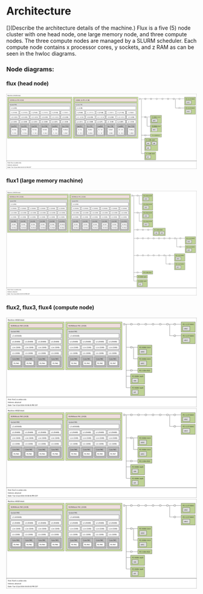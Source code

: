 # Architecture
[](Describe the architecture details of the machine.)
Flux is a five (5) node cluster with one head node, one large memory node, and three compute nodes.  The three compute nodes are managed by a SLURM scheduler.  Each compute node contains x processor cores, y sockets, and z RAM as can be seen in the hwloc diagrams.

### Node diagrams:
#### flux (head node)
![flux](../img/flux.png)
#### flux1 (large memory machine)
![flux1](../img/flux1.png)
#### flux2, flux3, flux4 (compute node)
![flux2](../img/flux2.png)
![flux3](../img/flux3.png)
![flux4](../img/flux4.png)